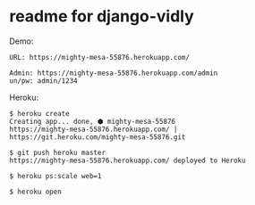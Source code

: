 # readme for django-vidly

Demo:

    URL: https://mighty-mesa-55876.herokuapp.com/

    Admin: https://mighty-mesa-55876.herokuapp.com/admin
    un/pw: admin/1234

Heroku:

    $ heroku create
    Creating app... done, ⬢ mighty-mesa-55876
    https://mighty-mesa-55876.herokuapp.com/ | https://git.heroku.com/mighty-mesa-55876.git

    $ git push heroku master
    https://mighty-mesa-55876.herokuapp.com/ deployed to Heroku

    $ heroku ps:scale web=1

    $ heroku open
